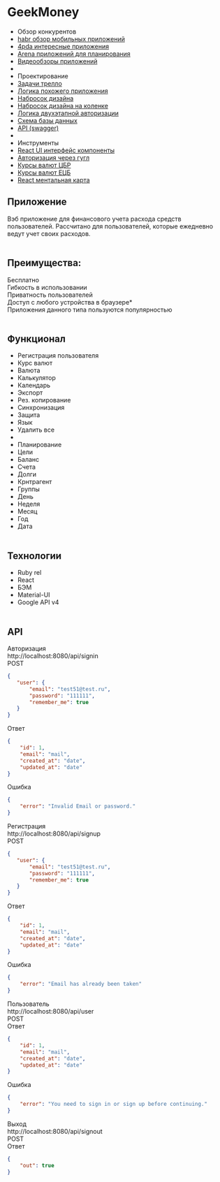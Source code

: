 # GeekMoney

* Обзор конкурентов
* [habr обзор мобильных приложений](https://habr.com/post/371161/)
* [4pda интересные приложения](https://4pda.ru/2015/05/27/223052/?utm_source=newer)
* [Arena приложений для планирования ](https://arena.ua/2017/07/10/10-prilozhenij-dlya-planirovaniya-lichnogo-byudzheta/)
* [Видеообзоры приложений](https://www.youtube.com/playlist?list=PLjGwM8d4Q92TaXOawUnl1uS6yvw_vYlIt)
*
* Проектирование
* [Задачи трелло](https://trello.com/b/16lED9gy)
* [Логика похожего приложения](https://realtimeboard.com/welcomeonboard/gYmZ5JpM4hbYXt9hgGz7SlCMVkGVhln6TkFlKJmTAzTbqOSVLkH7ravoOKbGRHWp)
* [Набросок дизайна](https://app.moqups.com/sermiasnik@gmail.com/cESBA4yOnQ/view)
* [Набросок дизайна на коленке](https://www.figma.com/files/team/636637231876995585/GeekMoney)
* [Логика двухэтапной авторизации](https://drive.google.com/file/d/1Dih23JnbbJLIJtC2N91i-0a3mqhLrdR_/view?usp=sharing)
* [Схема базы данных](https://app.quickdatabasediagrams.com/#/d/qEWG6p)
* [API (swagger)](https://app.swaggerhub.com/apis-docs/GeekMoney/GeekMoney/1.0.0#/default/)
*
* Инструменты
* [React UI интерфейс компоненты](https://material-ui.com/)
* [Авторизация через гугл](https://developers.google.com/identity/sign-in/web/)
* [Курсы валют ЦБР](https://www.cbr-xml-daily.ru/daily_json.js)
* [Курсы валют ЕЦБ](https://www.ecb.europa.eu/stats/eurofxref/eurofxref-daily.xml)
* [React ментальная карта](https://drive.google.com/file/d/1mvWCLEeEb_zzHnrg_VR7Netqeo3YwOwa/view?usp=sharing)


## Приложение
Вэб приложение для финансового учета расхода средств пользователей.
Рассчитано для пользователей, которые ежедневно ведут учет своих расходов.
<br><br>
## Преимущества:
Бесплатно<br>
Гибкость в использовании<br>
Приватность пользователей<br>
Доступ с любого устройства в браузере*<br>
Приложения данного типа пользуются популярностью
<br><br>
## Функционал
* Регистрация пользователя
* Курс валют
* Валюта
* Калькулятор
* Календарь
* Экспорт
* Рез. копирование
* Синхронизация
* Защита
* Язык
* Удалить все
*
* Планирование
* Цели
* Баланс
* Счета
* Долги
* Крнтрагент
* Группы
* День
* Неделя
* Месяц
* Год
* Дата
<br><br>
## Технологии
* Ruby rel
* React
* БЭМ
* Material-UI
* Google API v4
<br><br>
## API
Авторизация<br>
http://localhost:8080/api/signin<br>
POST
 ```json
{
    "user": {
        "email": "test51@test.ru",
        "password": "111111",
        "remember_me": true
    }
}
```
Ответ
```json
{
    "id": 1,
    "email": "mail",
    "created_at": "date",
    "updated_at": "date"
}
```
Ошибка
```json
{
    "error": "Invalid Email or password."
}
```
Регистрация<br>
http://localhost:8080/api/signup<br>
POST
 ```json
{
    "user": {
        "email": "test51@test.ru",
        "password": "111111",
        "remember_me": true
    }
}
```
Ответ
```json
{
    "id": 1,
    "email": "mail",
    "created_at": "date",
    "updated_at": "date"
}
```
Ошибка
```json
{
    "error": "Email has already been taken"
}
```
Пользователь<br>
http://localhost:8080/api/user<br>
POST<br>
Ответ
```json
{
    "id": 1,
    "email": "mail",
    "created_at": "date",
    "updated_at": "date"
}
```
Ошибка
```json
{
    "error": "You need to sign in or sign up before continuing."
}
```
Выход<br>
http://localhost:8080/api/signout<br>
POST<br>
Ответ
```json
{
    "out": true
}
```
